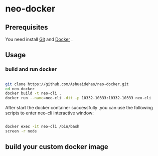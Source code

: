 # neo-docker

## Prerequisites

You need install [Git](https://git-scm.com/download/) and [Docker](https://docs.docker.com/install/) .

## Usage

### build and run docker


```sh

git clone https://github.com/Ashuaidehao/neo-docker.git
cd neo-docker
docker build -t neo-cli .
docker run --name=neo-cli -dit -p 10332-10333:10332-10333 neo-cli

```

After start the docker container successfully ,you can use the following scripts to enter neo-cli interactive window:

```sh

docker exec -it neo-cli /bin/bash
screen -r node

```

## build your custom docker image

